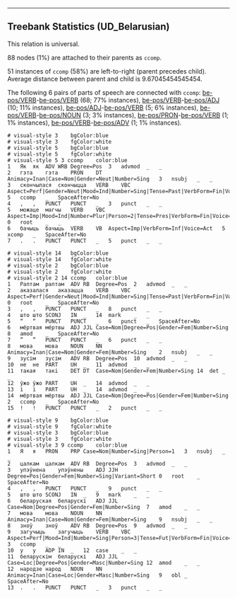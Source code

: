 

--------------------------------------------------------------------------------

## Treebank Statistics (UD_Belarusian)

This relation is universal.

88 nodes (1%) are attached to their parents as `ccomp`.

51 instances of `ccomp` (58%) are left-to-right (parent precedes child).
Average distance between parent and child is 9.67045454545454.

The following 6 pairs of parts of speech are connected with `ccomp`: [be-pos/VERB]()-[be-pos/VERB]() (68; 77% instances), [be-pos/VERB]()-[be-pos/ADJ]() (10; 11% instances), [be-pos/ADJ]()-[be-pos/VERB]() (5; 6% instances), [be-pos/VERB]()-[be-pos/NOUN]() (3; 3% instances), [be-pos/PRON]()-[be-pos/VERB]() (1; 1% instances), [be-pos/VERB]()-[be-pos/ADV]() (1; 1% instances).


~~~ conllu
# visual-style 3	bgColor:blue
# visual-style 3	fgColor:white
# visual-style 5	bgColor:blue
# visual-style 5	fgColor:white
# visual-style 5 3 ccomp	color:blue
1	Як	як	ADV	WRB	Degree=Pos	3	advmod	_	_
2	гэта	гэта	PRON	DT	Animacy=Inan|Case=Nom|Gender=Neut|Number=Sing	3	nsubj	_	_
3	скончылася	скончыцца	VERB	VBC	Aspect=Perf|Gender=Neut|Mood=Ind|Number=Sing|Tense=Past|VerbForm=Fin|Voice=Mid	5	ccomp	_	SpaceAfter=No
4	,	,	PUNCT	PUNCT	_	3	punct	_	_
5	можаце	магчы	VERB	VBC	Aspect=Imp|Mood=Ind|Number=Plur|Person=2|Tense=Pres|VerbForm=Fin|Voice=Act	0	root	_	_
6	бачыць	бачыць	VERB	VB	Aspect=Imp|VerbForm=Inf|Voice=Act	5	xcomp	_	SpaceAfter=No
7	.	.	PUNCT	PUNCT	_	5	punct	_	_

~~~


~~~ conllu
# visual-style 14	bgColor:blue
# visual-style 14	fgColor:white
# visual-style 2	bgColor:blue
# visual-style 2	fgColor:white
# visual-style 2 14 ccomp	color:blue
1	Раптам	раптам	ADV	RB	Degree=Pos	2	advmod	_	_
2	аказалася	аказацца	VERB	VBC	Aspect=Perf|Gender=Neut|Mood=Ind|Number=Sing|Tense=Past|VerbForm=Fin|Voice=Mid	0	root	_	SpaceAfter=No
3	,	,	PUNCT	PUNCT	_	8	punct	_	_
4	што	што	SCONJ	IN	_	14	mark	_	_
5	“	“	PUNCT	PUNCT	_	6	punct	_	SpaceAfter=No
6	мёртвая	мёртвы	ADJ	JJL	Case=Nom|Degree=Pos|Gender=Fem|Number=Sing	8	amod	_	SpaceAfter=No
7	”	”	PUNCT	PUNCT	_	6	punct	_	_
8	мова	мова	NOUN	NN	Animacy=Inan|Case=Nom|Gender=Fem|Number=Sing	2	nsubj	_	_
9	зусім	зусім	ADV	RB	Degree=Pos	10	advmod	_	_
10	не	не	PART	UH	_	11	advmod	_	_
11	такая	такi	DET	DT	Case=Nom|Gender=Fem|Number=Sing	14	det	_	_
12	ўжо	ўжо	PART	UH	_	14	advmod	_	_
13	і	і	PART	UH	_	14	advmod	_	_
14	мёртвая	мёртвы	ADJ	JJL	Case=Nom|Degree=Pos|Gender=Fem|Number=Sing	2	ccomp	_	SpaceAfter=No
15	!	!	PUNCT	PUNCT	_	2	punct	_	_

~~~


~~~ conllu
# visual-style 9	bgColor:blue
# visual-style 9	fgColor:white
# visual-style 3	bgColor:blue
# visual-style 3	fgColor:white
# visual-style 3 9 ccomp	color:blue
1	Я	я	PRON	PRP	Case=Nom|Number=Sing|Person=1	3	nsubj	_	_
2	цалкам	цалкам	ADV	RB	Degree=Pos	3	advmod	_	_
3	упэўнена	упэўнены	ADJ	JJH	Degree=Pos|Gender=Fem|Number=Sing|Variant=Short	0	root	_	SpaceAfter=No
4	,	,	PUNCT	PUNCT	_	9	punct	_	_
5	што	што	SCONJ	IN	_	9	mark	_	_
6	беларуская	беларускі	ADJ	JJL	Case=Nom|Degree=Pos|Gender=Fem|Number=Sing	7	amod	_	_
7	мова	мова	NOUN	NN	Animacy=Inan|Case=Nom|Gender=Fem|Number=Sing	9	nsubj	_	_
8	зноў	зноў	ADV	RB	Degree=Pos	9	advmod	_	_
9	загучыць	загучыць	VERB	VBC	Aspect=Perf|Mood=Ind|Number=Sing|Person=3|Tense=Fut|VerbForm=Fin|Voice=Act	3	ccomp	_	_
10	у	у	ADP	IN	_	12	case	_	_
11	беларускім	беларускі	ADJ	JJL	Case=Loc|Degree=Pos|Gender=Masc|Number=Sing	12	amod	_	_
12	народзе	народ	NOUN	NN	Animacy=Inan|Case=Loc|Gender=Masc|Number=Sing	9	obl	_	SpaceAfter=No
13	.	.	PUNCT	PUNCT	_	3	punct	_	_

~~~


